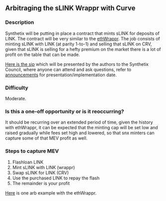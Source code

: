 ## Arbitraging the sLINK Wrappr with Curve

### Description
Synthetix will be putting in place a contract that mints sLINK for deposits of LINK. The contract will be very similar to the [ethWrappr](https://etherscan.io/address/0xC1AAE9d18bBe386B102435a8632C8063d31e747C). 
The job consists of minting sLINK with LINK (at parity 1-to-1) and selling that sLINK on CRV, given that sLINK is selling for a hefty premium on the market there is a lot of profit on the table that can be made.

[Here is the sip](https://sips.synthetix.io/sips/sip-153) which will be presented by the authors to the Synthetix Council, where anyone can attend and ask questions, refer to [announcements](https://discord.gg/ztptkyBS) for presentation/implementation date.

### Difficulty
Moderate.

### Is this a one-off opportunity or is it reoccurring?
It should be recurring over an extended period of time, given the history with ethWrappr, it can be expected that the minting cap will be set low and raised gradually while fees set high and lowered, so that snx minters can capture some of that MEV profit as well.

### Steps to capture MEV
1. Flashloan LINK
2. Mint sLINK with LINK (wrappr)
3. Swap sLINK for LINK (CRV)
4. Use the purchased LINK to repay the flash
5. The remainder is your profit

[Here](https://etherscan.io/tx/0xb561d0e0c6f96ceeea7cec9ab486df719fdd4f4807d45a65ed87687a8e7ee731) is one arb example with the ethWrappr.